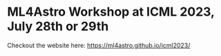 # ML4Astro Workshop at ICML 2023, July 28th or 29th

Checkout the website here: https://ml4astro.github.io/icml2023/
